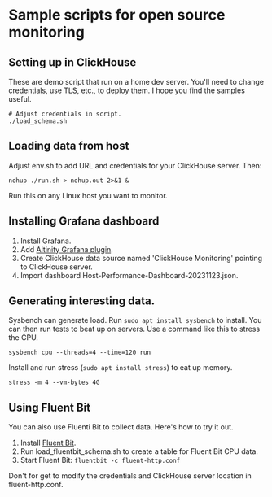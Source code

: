 # Sample scripts for open source monitoring

## Setting up in ClickHouse

These are demo script that run on a home dev server. You'll need to 
change credentials, use TLS, etc., to deploy them. I hope you find the
samples useful. 

```
# Adjust credentials in script. 
./load_schema.sh
```

## Loading data from host

Adjust env.sh to add URL and credentials for your ClickHouse server. Then:

```
nohup ./run.sh > nohup.out 2>&1 &
```

Run this on any Linux host you want to monitor. 

## Installing Grafana dashboard

1. Install Grafana.
2. Add [Altinity Grafana plugin](https://grafana.com/grafana/plugins/vertamedia-clickhouse-datasource/).
3. Create ClickHouse data source named 'ClickHouse Monitoring' pointing to ClickHouse server.
4. Import dashboard Host-Performance-Dashboard-20231123.json.

## Generating interesting data. 

Sysbench can generate load. Run `sudo apt install sysbench` to install. 
You can then run tests to beat up on servers. Use a command like this
to stress the CPU. 
```
sysbench cpu --threads=4 --time=120 run
```

Install and run stress (`sudo apt install stress`) to eat up memory. 
```
stress -m 4 --vm-bytes 4G
```

## Using Fluent Bit

You can also use Fluenti Bit to collect data. Here's how to try it out. 

1. Install [Fluent Bit](https://docs.fluentbit.io/manual/installation/getting-started-with-fluent-bit). 
2. Run load_fluentbit_schema.sh to create a table for Fluent Bit CPU data. 
3. Start Fluent Bit: `fluentbit -c fluent-http.conf`

Don't for get to modify the credentials and ClickHouse server location in fluent-http.conf. 
